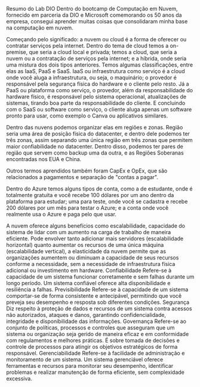Resumo do Lab DIO
Dentro do bootcamp de Computação em Nuvem, fornecido em parceria da DIO e Microsoft comemorando os 50 anos da empresa, consegui aprender muitas coisas que consolidaram minha base na computação em nuvem.

Começando pelo significado: a nuvem ou cloud é a forma de oferecer ou contratar serviços pela internet. Dentro do tema de cloud temos a on-premise, que seria a cloud local e privada; temos a cloud, que seria a nuvem ou a contratação de serviços pela internet; e a híbrida, onde seria uma mistura dos dois tipos anteriores.
Temos algumas classificações, entre elas as IaaS, PaaS e SaaS. IaaS ou infraestrutura como serviço é a cloud onde você aluga a infraestrutura, ou seja, o maquinário; o provedor é responsável pela segurança física do hardware e o cliente pelo resto. Já a PaaS ou plataforma como serviço, o provedor, além da responsabilidade do hardware físico, é responsável pelo sistema operacional, atualizações de sistemas, tirando boa parte da responsabilidade do cliente. E concluindo com o SaaS ou software como serviço, o cliente aluga apenas um software pronto para usar, como exemplo o Canva ou aplicativos similares.

Dentro das nuvens podemos organizar elas em regiões e zonas. Região seria uma área de posição física do datacenter, e dentro dele podemos ter três zonas, assim separando uma única região em três zonas que permitem maior confiabilidade no datacenter. Dentro disso, podemos ter pares de região que servem como backup uma da outra, e as Regiões Soberanas encontradas nos EUA e China.

Outros termos aprendidos também foram CapEx e OpEx, que são relacionados a pagamentos e separação de "contas a pagar".

Dentro do Azure temos alguns tipos de conta, como a de estudante, onde é totalmente gratuita e você recebe 100 dólares por um ano dentro da plataforma para estudar; uma para teste, onde você se cadastra e recebe 200 dólares por um mês para testar o Azure; e a conta onde você realmente usa o Azure e paga pelo que usar.

A nuvem oferece alguns benefícios como escalabilidade, capacidade do sistema de lidar com um aumento na carga de trabalho de maneira eficiente. Pode envolver tanto adicionar mais servidores (escalabilidade horizontal) quanto aumentar os recursos de uma única máquina (escalabilidade vertical), a elasticidade da nuvem permite que as organizações aumentem ou diminuam a capacidade de seus recursos conforme a necessidade, sem a necessidade de infraestrutura física adicional ou investimento em hardware. 
Confiabilidade Refere-se à capacidade de um sistema funcionar corretamente e sem falhas durante um longo período. Um sistema confiável oferece alta disponibilidade e resiliência a falhas. Previsibilidade Refere-se à capacidade de um sistema comportar-se de forma consistente e antecipável, permitindo que você preveja seu desempenho e resposta sob diferentes condições. Segurança Diz respeito à proteção de dados e recursos de um sistema contra acessos não autorizados, ataques e danos, garantindo confidencialidade, integridade e disponibilidade das informações.
Governança Refere-se ao conjunto de políticas, processos e controles que asseguram que um sistema ou organização seja gerido de maneira eficaz e em conformidade com regulamentos e melhores práticas. É sobre tomada de decisões e controle de processos para atingir os objetivos estratégicos de forma responsável. Gerenciabilidade Refere-se à facilidade de administração e monitoramento de um sistema. Um sistema gerenciável oferece ferramentas e recursos para monitorar seu desempenho, identificar problemas e realizar manutenção de forma eficiente, sem complexidade excessiva.

